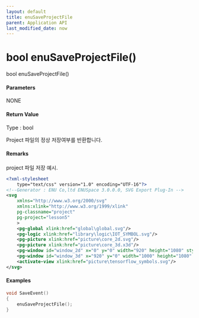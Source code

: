 ```yaml
---
layout: default
title: enuSaveProjectFile
parent: Application API
last_modified_date: now
---
```

# bool enuSaveProjectFile\(\)

bool enuSaveProjectFile\(\)

#### Parameters

NONE

#### Return Value

Type : bool

Project 파일의 정상 저장여부를 반환합니다.

#### Remarks

project 파일 저장 예시.

```xml
<?xml-stylesheet 
    type="text/css" version="1.0" encoding="UTF-16"?>
<!--Generator : ENU Co,ltd ENUSpace 3.0.0.0, SVG Export Plug-In -->
<svg 
    xmlns="http://www.w3.org/2000/svg"
    xmlns:xlink="http://www.w3.org/1999/xlink"
    pg-classname="project"
    pg-project="lesson5"
    > 
    <pg-global xlink:href="global\global.svg"/>
    <pg-logic xlink:href="library\logic\IOT_SYMBOL.svg"/>
    <pg-picture xlink:href="picture\core_2d.svg"/>
    <pg-picture xlink:href="picture\core_3d.x3d"/>
    <pg-window id="window_2d" x="0" y="0" width="920" height="1080" style="2d view" border="Dialog Frame" xlink:href="picture\core_2d.svg"/>
    <pg-window id="window_3d" x="920" y="0" width="1000" height="1080" style="3d view" border="Dialog Frame" xlink:href="picture\core_3d.x3d"/>
    <activate-view xlink:href="picture\tensorflow_symbols.svg"/>
</svg>
```

#### Examples

```cpp
void SaveEvent()
{    
    enuSaveProjectFile();
}
```



